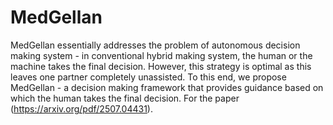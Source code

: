# MedGellan  
MedGellan essentially addresses the problem of autonomous decision making system - in conventional hybrid making  system, the human or the machine takes the final decision. However, this strategy is optimal as this leaves one partner completely unassisted. To this end, we propose MedGellan - a decision making framework that provides guidance based on which the human takes the final decision. 
For the paper (https://arxiv.org/pdf/2507.04431).

